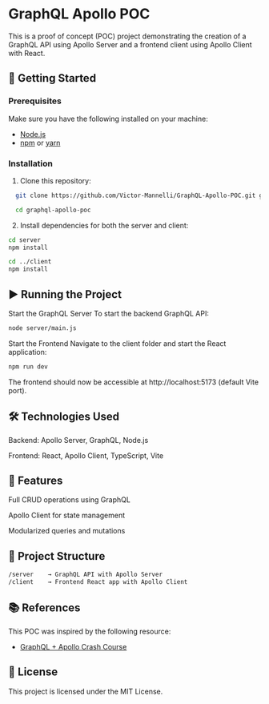 # GraphQL Apollo POC  

This is a proof of concept (POC) project demonstrating the creation of a GraphQL API using Apollo Server and a frontend client using Apollo Client with React.  

## 🚀 Getting Started  

### Prerequisites  
Make sure you have the following installed on your machine:  
- [Node.js](https://nodejs.org/)  
- [npm](https://www.npmjs.com/) or [yarn](https://yarnpkg.com/)  

### Installation  
1. Clone this repository:  

```bash 
  git clone https://github.com/Victor-Mannelli/GraphQL-Apollo-POC.git graphql-apollo-poc

  cd graphql-apollo-poc
```

2. Install dependencies for both the server and client:

```bash 
cd server
npm install

cd ../client
npm install
```

## ▶ Running the Project
Start the GraphQL Server
To start the backend GraphQL API:

```bash 
node server/main.js
```

Start the Frontend
Navigate to the client folder and start the React application:

```bash 
npm run dev
```
The frontend should now be accessible at http://localhost:5173 (default Vite port).

## 🛠 Technologies Used
Backend: Apollo Server, GraphQL, Node.js

Frontend: React, Apollo Client, TypeScript, Vite

## 📌 Features

Full CRUD operations using GraphQL

Apollo Client for state management

Modularized queries and mutations

## 📂 Project Structure

```bash 
/server    → GraphQL API with Apollo Server  
/client    → Frontend React app with Apollo Client  
```

## 📚 References  
This POC was inspired by the following resource: 

- [GraphQL + Apollo Crash Course](https://www.youtube.com/watch?v=BNYwj0ZvU1U&ab_channel=PedroTech)

## 📜 License
This project is licensed under the MIT License.
